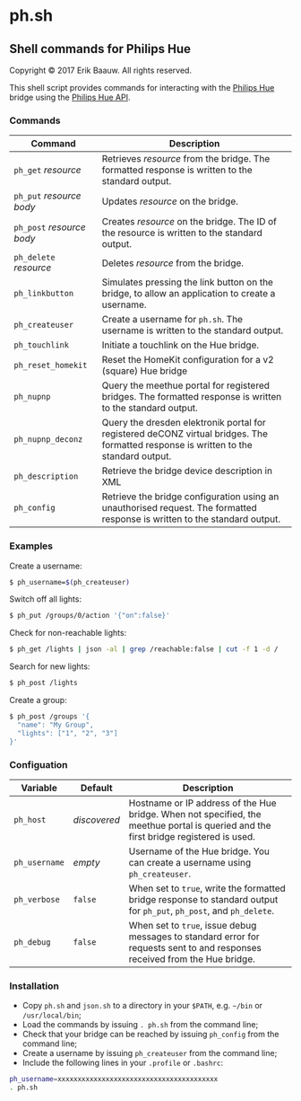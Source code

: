 # ph.sh

## Shell commands for Philips Hue
Copyright © 2017 Erik Baauw. All rights reserved.

This shell script provides commands for interacting with the [Philips Hue](http://www2.meethue.com/) bridge using the [Philips Hue API](https://developers.meethue.com/philips-hue-api).

### Commands

Command | Description
-------- | -----------
`ph_get` _resource_ | Retrieves _resource_ from the bridge.  The formatted response is written to the standard output.
`ph_put` _resource_ _body_ | Updates _resource_ on the bridge.
`ph_post` _resource_ _body_ | Creates _resource_ on the bridge.  The ID of the resource is written to the standard output.
`ph_delete` _resource_ | Deletes _resource_ from the bridge.
`ph_linkbutton` | Simulates pressing the link button on the bridge, to allow an application to create a username.
`ph_createuser` | Create a username for `ph.sh`.  The username is written to the standard output.
`ph_touchlink` | Initiate a touchlink on the Hue bridge.
`ph_reset_homekit` | Reset the HomeKit configuration for a v2 (square) Hue bridge
`ph_nupnp` | Query the meethue portal for registered bridges.  The formatted response is written to the standard output.
`ph_nupnp_deconz` | Query the dresden elektronik portal for registered deCONZ virtual bridges.  The formatted response is written to the standard output.
`ph_description` | Retrieve the bridge device description in XML
`ph_config` | Retrieve the bridge configuration using an unauthorised request.  The formatted response is written to the standard output.

### Examples

Create a username:
```sh
$ ph_username=$(ph_createuser)
```
Switch off all lights:
```sh
$ ph_put /groups/0/action '{"on":false}'
```
Check for non-reachable lights:
```sh
$ ph_get /lights | json -al | grep /reachable:false | cut -f 1 -d /
```
Search for new lights:
```sh
$ ph_post /lights
```
Create a group:
```sh
$ ph_post /groups '{
  "name": "My Group",
  "lights": ["1", "2", "3"]  
}'
```

### Configuation

Variable | Default | Description
-------- | -------| -----------
`ph_host` | _discovered_ | Hostname or IP address of the Hue bridge.  When not specified, the meethue portal is queried and the first bridge registered is used.
`ph_username` | _empty_ | Username of the Hue bridge.  You can create a username using `ph_createuser`.
`ph_verbose` | `false` | When set to `true`, write the formatted bridge response to standard output for `ph_put`, `ph_post`, and `ph_delete`.
`ph_debug` | `false` | When set to `true`, issue debug messages to standard error for requests sent to and responses received from the Hue bridge.

### Installation

- Copy `ph.sh` and `json.sh` to a directory in your `$PATH`, e.g. `~/bin` or `/usr/local/bin`;
- Load the commands by issuing `. ph.sh` from the command line;
- Check that your bridge can be reached by issuing `ph_config` from the command line;
- Create a username by issuing `ph_createuser` from the command line;
- Include the following lines in your `.profile` or `.bashrc`:
```sh
ph_username=xxxxxxxxxxxxxxxxxxxxxxxxxxxxxxxxxxxxxxxx
. ph.sh
```
